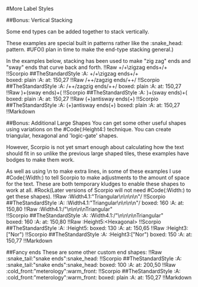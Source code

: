 #More Label Styles

##Bonus: Vertical Stacking

Some end types can be added together to stack vertically.  

These examples are special built in patterns rather like the :snake_head: pattern. #UFO(I plan in time to make the end-type stacking general.)

In the examples below, stacking has been used to make "zig zag" ends and "sway" ends that curve back and forth. 
!!Raw
\+/+\zigzag ends\+/+\
!!Scorpio
##TheStandardStyle
:A: \+/+\zigzag ends\+/+\
boxed: plain
:A: at: 150,27
!!Raw
/+\+/zagzig ends/+\+/
!!Scorpio
##TheStandardStyle
:A: /+\+/zagzig ends/+\+/
boxed: plain
:A: at: 150,27
!!Raw
)+(sway ends)+(
!!Scorpio
##TheStandardStyle
:A: )+(sway ends)+(
boxed: plain
:A: at: 150,27
!!Raw
(+)antisway ends(+)
!!Scorpio
##TheStandardStyle
:A: (+)antisway ends(+)
boxed: plain
:A: at: 150,27
!!Markdown

##Bonus: Additional Large Shapes
You can get some other useful shapes using variations on the #Code(:Height4:) technique.  You can create triangular, hexagonal and 'logic-gate' shapes.  

However, Scorpio is not yet smart enough about calculating how the text should fit in so unlike the previous large shaped tiles, these examples have bodges to make them work. 

As well as using \n to make extra lines, in some of these examples I use #Code(:Width:) to tell Scorpio to make adjustments to the amount of space for the text.  These are both temporary kludges to enable these shapes to work at all. #Rock(Later versions of Scorpio will not need #Code(:Width:) to get these shapes).
!!Raw
:Width4.1:\"Triangular\n\n\n\n"/
!!Scorpio
##TheStandardStyle
:A: :Width4.1:\"Triangular\n\n\n\n"/
boxed: 160
:A: at: 150,80
!!Raw
:Width4.1:/"\n\n\n\nTriangular"\
!!Scorpio
##TheStandardStyle
:A: :Width4.1:/"\n\n\n\nTriangular"\
boxed: 160
:A: at: 150,80
!!Raw
:Height5:&lt;Hexagonal&gt;
!!Scorpio
##TheStandardStyle
:A: :Height5:<Hexagonal>
boxed: 130
:A: at: 150,65
!!Raw
:Height3:["Nor")
!!Scorpio
##TheStandardStyle
:A: :Height3:["Nor")
boxed: 150
:A: at: 150,77
!!Markdown

##Fancy ends
These are some other custom end shapes:
!!Raw
:snake_tail:"snake ends":snake_head:
!!Scorpio
##TheStandardStyle
:A: :snake_tail:"snake ends":snake_head:
boxed: 100
:A: at: 200,50
!!Raw
:cold_front:"meterology":warm_front:
!!Scorpio
##TheStandardStyle
:A: :cold_front:"meterology":warm_front:
boxed: plain
:A: at: 150,27
!!Markdown
&nbsp;